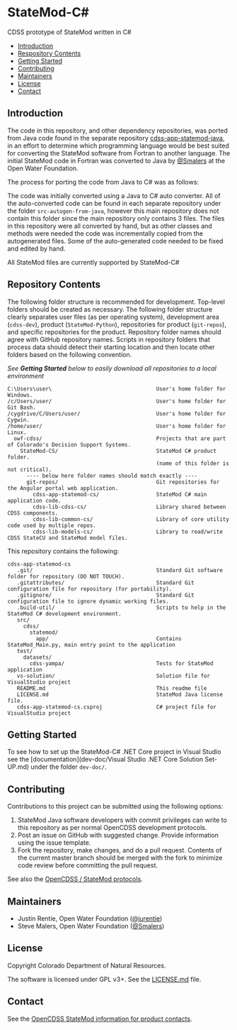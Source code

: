 # StateMod-C#
CDSS prototype of StateMod written in C#

* [Introduction](#introduction)
* [Respository Contents](#repository_contents)
* [Getting Started](#getting-started)
* [Contributing](#contributing)
* [Maintainers](#maintainers)
* [License](#license)
* [Contact](#contact)

## Introduction ##

The code in this repository, and other dependency repositories, was ported from Java code found in the separate repository [cdss-app-statemod-java](https://github.com/OpenCDSS/cdss-app-statemod-java), in an effort to determine which programming language would be best suited for converting the StateMod software from Fortran to another language. The initial StateMod code in Fortran was converted to Java by [@Smalers](https://github.com/smalers) at the Open Water Foundation.

The process for porting the code from Java to C# was as follows:

The code was initially converted using a Java to C# auto converter. All of the auto-converted code can be found in each separate repository under the folder `src-autogen-from-java`, however this main repository does not contain this folder since the main repository only contains 3 files. The files in this repository were all converted by hand, but as other classes and methods were needed the code was incrementally copied from the autogenerated files. Some of the auto-generated code needed to be fixed and edited by hand. 

All StateMod files are currently supported by StateMod-C#

## Repository Contents ##
The following folder structure is recommended for development.
Top-level folders should be created as necessary.
The following folder structure clearly separates user files (as per operating system),
development area (`cdss-dev`), product (`StateMod-Python`), repositories for product (`git-repos`),
and specific repositories for the product.
Repository folder names should agree with GitHub repository names.
Scripts in repository folders that process data should detect their starting location
and then locate other folders based on the following convention.

*See **Getting Started** below to easily download all repositories to a local environment*  

```
C:\Users\user\                                 User's home folder for Windows.
/c/Users/user/                                 User's home folder for Git Bash.
/cygdrive/C/Users/user/                        User's home folder for Cygwin.
/home/user/                                    User's home folder for Linux.
  owf-cdss/                                    Projects that are part of Colorado's Decision Support Systems.
    StateMod-CS/                               StateMod C# product folder.
                                               (name of this folder is not critical).
      ---- below here folder names should match exactly ----
      git-repos/                               Git repositories for the Angular portal web application.
        cdss-app-statemod-cs/                  StateMod C# main application code.
        cdss-lib-cdss-cs/                      Library shared between CDSS components.
        cdss-lib-common-cs/                    Library of core utility code used by multiple repos.
        cdss-lib-models-cs/                    Library to read/write CDSS StateCU and StateMod model files.
```

This repository contains the following:
```
cdss-app-statemod-cs
   .git/                                       Standard Git software folder for repository (DO NOT TOUCH).
   .gitattributes/                             Standard Git configuration file for repository (for portability).
   .gitignore/                                 Standard Git configuration file to ignore dynamic working files.
   .build-util/                                Scripts to help in the StateMod C# development environment.
   src/
     cdss/
       statemod/
         app/                                  Contains StateMod_Main.py, main entry point to the application
   test/
     datasets/
       cdss-yampa/                             Tests for StateMod application
   vs-solution/                                Solution file for VisualStudio project 
   README.md                                   This readme file
   LICENSE.md                                  StateMod Java license file.
   cdss-app-statemod-cs.csproj                 C# project file for VisualStudio project
```

## Getting Started ##

To see how to set up the StateMod-C# .NET Core project in Visual Studio see the [documentation](dev-doc/Visual Studio .NET Core Solution Set-UP.md) under the folder `dev-doc/`.   

## Contributing ##

Contributions to this project can be submitted using the following options:

1. StateMod Java software developers with commit privileges can write to this repository
as per normal OpenCDSS development protocols.
2. Post an issue on GitHub with suggested change.  Provide information using the issue template.
3. Fork the repository, make changes, and do a pull request.
Contents of the current master branch should be merged with the fork to minimize
code review before committing the pull request.

See also the [OpenCDSS / StateMod protocols](http://learn.openwaterfoundation.org/cdss-website-opencdss/statemod/statemod/).

## Maintainers ##
* Justin Rentie, Open Water Foundation ([@jurentie](https://github.com/jurentie))
* Steve Malers, Open Water Foundation ([@Smalers](https://github.com/smalers))

## License ##

Copyright Colorado Department of Natural Resources.

The software is licensed under GPL v3+. See the [LICENSE.md](LICENSE.md) file.

## Contact ##

See the [OpenCDSS StateMod information for product contacts](http://learn.openwaterfoundation.org/cdss-website-opencdss/statemod/statemod/#product-leadership).
